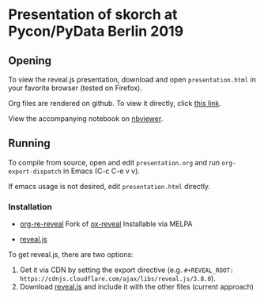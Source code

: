 # Presentation of skorch at Pycon/PyData Berlin 2019

## Opening

To view the reveal.js presentation, download and open
`presentation.html` in your favorite browser (tested on Firefox).

Org files are rendered on github. To view it directly, click [this
link](https://github.com/BenjaminBossan/public-presentations/blob/master/20191010-pycon-pydata/presentation.org).

View the accompanying notebook on
[nbviewer](https://nbviewer.jupyter.org/github/NewYorkerData/public-presentations/blob/master/20191010-pycon-pydata/pycon_showcase_skorch.ipynb).

## Running

To compile from source, open and edit `presentation.org` and run
`org-export-dispatch` in Emacs (C-c C-e v v).

If emacs usage is not desired, edit `presentation.html` directly.

### Installation

* [org-re-reveal](https://gitlab.com/oer/org-re-reveal)
  Fork of [ox-reveal](https://github.com/yjwen/org-reveal)
  Installable via MELPA

* [reveal.js](https://github.com/hakimel/reveal.js)

To get reveal.js, there are two options:

1. Get it via CDN by setting the export directive (e.g. `#+REVEAL_ROOT:
   https://cdnjs.cloudflare.com/ajax/libs/reveal.js/3.8.0`).
2. Download
   [reveal.js](https://github.com/hakimel/reveal.js/releases/tag/3.8.0)
   and include it with the other files (current approach)
